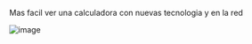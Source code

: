 
Mas facil ver una calculadora con nuevas tecnologia y en la red



![image](https://github.com/Cde571/CalculadoraAstro/assets/127961203/2c5e81be-4055-48f5-9f3a-eae984d6520c)
